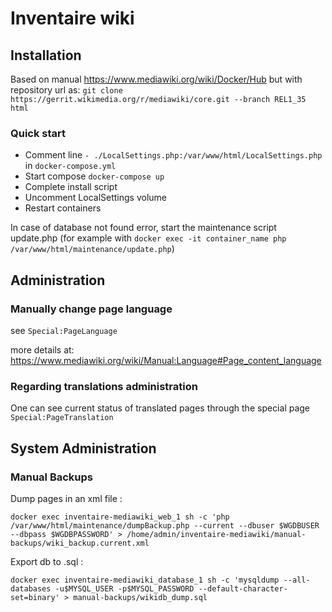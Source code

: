 # Inventaire wiki

## Installation

Based on manual https://www.mediawiki.org/wiki/Docker/Hub but with repository url as: `git clone https://gerrit.wikimedia.org/r/mediawiki/core.git --branch REL1_35 html`

### Quick start
 - Comment line `- ./LocalSettings.php:/var/www/html/LocalSettings.php` in `docker-compose.yml`
 - Start compose `docker-compose up`
 - Complete install script
 - Uncomment LocalSettings volume
 - Restart containers

In case of database not found error, start the maintenance script update.php (for example with `docker exec -it container_name php /var/www/html/maintenance/update.php`)

## Administration

### Manually change page language

see `Special:PageLanguage`

more details at: https://www.mediawiki.org/wiki/Manual:Language#Page_content_language

### Regarding translations administration

One can see current status of translated pages through the special page `Special:PageTranslation`

## System Administration

### Manual Backups

Dump pages in an xml file :

```
docker exec inventaire-mediawiki_web_1 sh -c 'php /var/www/html/maintenance/dumpBackup.php --current --dbuser $WGDBUSER --dbpass $WGDBPASSWORD' > /home/admin/inventaire-mediawiki/manual-backups/wiki_backup.current.xml
```

Export db to .sql :

```
docker exec inventaire-mediawiki_database_1 sh -c 'mysqldump --all-databases -u$MYSQL_USER -p$MYSQL_PASSWORD --default-character-set=binary' > manual-backups/wikidb_dump.sql
```

